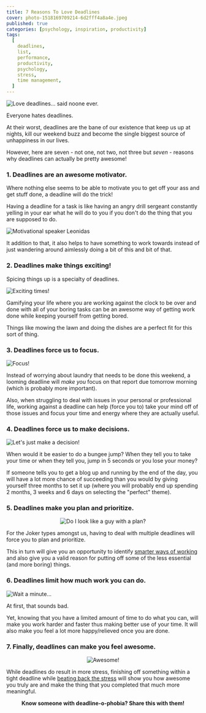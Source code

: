 ```yaml
---
title: 7 Reasons To Love Deadlines
cover: photo-1518169709214-6d2fff4a8a4e.jpeg
published: true
categories: [psychology, inspiration, productivity]
tags:
  [
    deadlines,
    list,
    performance,
    productivity,
    psychology,
    stress,
    time management,
  ]
---
```


<img class="aligncenter" src="said-noone-ever.png" alt="Love deadlines... said noone ever." />

Everyone hates deadlines.

At their worst, deadlines are the bane of our existence that keep us up at nights, kill our weekend buzz and become the single biggest source of unhappiness in our lives.

However, here are seven - not one, not two, not three but _seven_ - reasons why deadlines can actually be pretty awesome!

### 1. Deadlines are an awesome motivator.

Where nothing else seems to be able to motivate you to get off your ass and get stuff done, a deadline will do the trick!

Having a deadline for a task is like having an angry drill sergeant constantly yelling in your ear what he will do to you if you don't do the thing that you are supposed to do.

<img src="motivator.jpg" alt="Motivational speaker Leonidas" title="Haaaaave you met Leonidas?" />

It addition to that, it also helps to have something to work towards instead of just wandering around aimlessly doing a bit of this and bit of that.

### 2. Deadlines make things exciting!

Spicing things up is a specialty of deadlines.

<img src="exciting.jpg" alt="Exciting times!" />

Gamifying your life where you are working against the clock to be over and done with all of your boring tasks can be an awesome way of getting work done while keeping yourself from getting bored.

Things like mowing the lawn and doing the dishes are a perfect fit for this sort of thing.

### 3. Deadlines force us to focus.

<img src="focus.jpg" alt="Focus!" />

Instead of worrying about laundry that needs to be done this weekend, a looming deadline will _make you_ focus on that report due tomorrow morning (which is probably more important).

Also, when struggling to deal with issues in your personal or professional life, working against a deadline can help (force you to) take your mind off of those issues and focus your time and energy where they are actually useful.

### 4. Deadlines force us to make decisions.

<img src="decisions.jpg" alt="Let's just make a decision!" />

When would it be easier to do a bungee jump? When they tell you to take your time or when they tell you, jump in 5 seconds or you lose your money?

If someone tells you to get a blog up and running by the end of the day, you will have a lot more chance of succeeding than you would by giving yourself three months to set it up (where you will probably end up spending 2 months, 3 weeks and 6 days on selecting the "perfect" theme).

### 5. Deadlines make you plan and prioritize.

<p style="flex-direction: column;align-items: center;display: flex;">
<img src="guy-with-plan.gif" alt="Do I look like a guy with a plan?" /></p>

For the Joker types amongst us, having to deal with multiple deadlines will force you to plan and prioritize.

This in turn will give you an opportunity to identify <a href="http://www.thecodetoawesome.com/how-to-work-smarter-by-going-for-the-big-wins/" target="_blank">smarter ways of working</a> and also give you a valid reason for putting off some of the less essential (and more boring) things.

### 6. Deadlines limit how much work you can do.

<img src="wait-a-minute.jpg" alt="Wait a minute..." />

At first, that sounds bad.

Yet, knowing that you have a limited amount of time to do what you can, will make you work harder and faster thus making better use of your time. It will also make you feel a lot more happy/relieved once you are done.

### 7. Finally, deadlines can make you feel awesome.

<p style="flex-direction: column;align-items: center;display: flex;">
<img src="dancing-baby.gif" alt="Awesome!" /></p>

While deadlines do result in more stress, finishing off something within a tight deadline while <a href="http://www.thecodetoawesome.com/how-to-beat-the-st-out-of-stress-according-to-science/" target="_blank">beating back the stress</a> will show you how awesome you truly are and make the thing that you completed that much more meaningful.

<p style="text-align: center;"><strong>Know someone with deadline-o-phobia? Share this with them!</strong></p>
